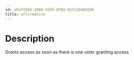 ```yaml
---
id: abaf1584-108d-4159-bf02-917c1b40d3d6
title: affirmative
---
```


# Description

Grants access as soon as there is one voter granting access
